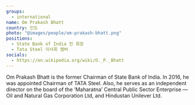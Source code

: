 ```yaml
---
groups:
  - international
name: Om Prakash Bhatt
country: 인도
photo: "@images/people/om-prakash-bhatt.png"
positions:
  - State Bank of India 전 회장
  - Tata Steel 이사회 멤버
socials:
  - https://en.wikipedia.org/wiki/O._P._Bhatt
---
```


Om Prakash Bhatt is the former Chairman of State Bank of India. In 2016, he was appointed Chairman of TATA Steel. Also, he serves as an independent director on the board of the ‘Maharatna’ Central Public Sector Enterprise — Oil and Natural Gas Corporation Ltd, and Hindustan Unilever Ltd.
